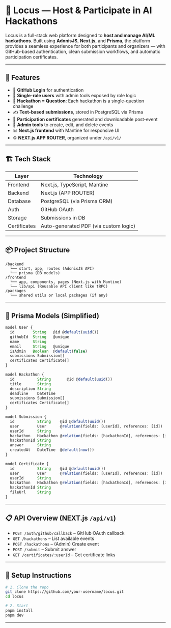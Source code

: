 # 🧠 Locus — Host & Participate in AI Hackathons

Locus is a full-stack web platform designed to **host and manage AI/ML hackathons**. Built using **AdonisJS**, **Next.js**, and **Prisma**, the platform provides a seamless experience for both participants and organizers — with GitHub-based authentication, clean submission workflows, and automatic participation certificates.

---

## 🚀 Features

- 🔐 **GitHub Login** for authentication
- 🏁 **Single-role users** with admin tools exposed by role logic
- 📜 **Hackathon = Question**: Each hackathon is a single-question challenge
- ✍️ **Text-based submissions**, stored in PostgreSQL via Prisma
- 🧾 **Participation certificates** generated and downloadable post-event
- 🧰 **Admin tools** to create, edit, and delete events
- 📊 **Next.js frontend** with Mantine for responsive UI
- ⚙️ **NEXT.js APP ROUTER**, organized under `/api/v1/`

---

## 🏗️ Tech Stack

| Layer     | Technology            |
|-----------|------------------------|
| Frontend  | Next.js, TypeScript, Mantine |
| Backend   | Next.js (APP ROUTER)    |
| Database  | PostgreSQL (via Prisma ORM) |
| Auth      | GitHub OAuth           |
| Storage   | Submissions in DB      |
| Certificates | Auto-generated PDF (via custom logic) |

---

## 📦 Project Structure

```
/backend
  └── start, app, routes (AdonisJS API)
  └── prisma (DB models)
/frontend
  └── app, components, pages (Next.js with Mantine)
  └── lib/api (Reusable API client like tRPC)
/packages
  └── shared utils or local packages (if any)
```

---

## 🧩 Prisma Models (Simplified)

```ts
model User {
  id        String   @id @default(uuid())
  githubId  String   @unique
  name      String
  email     String   @unique
  isAdmin   Boolean  @default(false)
  submissions Submission[]
  certificates Certificate[]
}

model Hackathon {
  id          String       @id @default(uuid())
  title       String
  description String
  deadline    DateTime
  submissions Submission[]
  certificates Certificate[]
}

model Submission {
  id          String    @id @default(uuid())
  user        User      @relation(fields: [userId], references: [id])
  userId      String
  hackathon   Hackathon @relation(fields: [hackathonId], references: [id])
  hackathonId String
  answer      String
  createdAt   DateTime  @default(now())
}

model Certificate {
  id          String    @id @default(uuid())
  user        User      @relation(fields: [userId], references: [id])
  userId      String
  hackathon   Hackathon @relation(fields: [hackathonId], references: [id])
  hackathonId String
  fileUrl     String
}
```

---

## 📋 API Overview (NEXT.js `/api/v1`)

- `POST /auth/github/callback` – GitHub OAuth callback
- `GET /hackathons` – List available events
- `POST /hackathons` – (Admin) Create event
- `POST /submit` – Submit answer
- `GET /certificates/:userId` – Get certificate links

---

## 📜 Setup Instructions

```bash
# 1. Clone the repo
git clone https://github.com/your-username/locus.git
cd locus

# 2. Start 
pnpm install
pnpm dev
```

---
